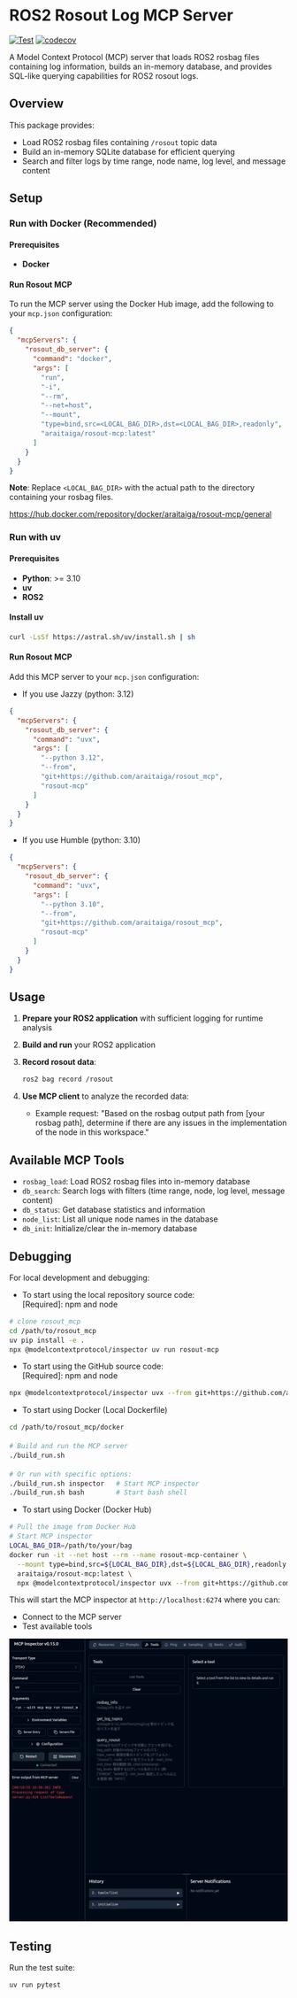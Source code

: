 # ROS2 Rosout Log MCP Server

[![Test](https://github.com/araitaiga/rosout_mcp/actions/workflows/test.yml/badge.svg)](https://github.com/araitaiga/rosout_mcp/actions/workflows/test.yml)
[![codecov](https://codecov.io/gh/araitaiga/rosout_mcp/branch/main/graph/badge.svg)](https://codecov.io/gh/araitaiga/rosout_mcp)

A Model Context Protocol (MCP) server that loads ROS2 rosbag files containing log information, builds an in-memory database, and provides SQL-like querying capabilities for ROS2 rosout logs.

## Overview

This package provides:

- Load ROS2 rosbag files containing `/rosout` topic data
- Build an in-memory SQLite database for efficient querying
- Search and filter logs by time range, node name, log level, and message content

## Setup

### Run with Docker (Recommended)

#### Prerequisites

- **Docker**

#### Run Rosout MCP

To run the MCP server using the Docker Hub image, add the following to your `mcp.json` configuration:

```json
{
  "mcpServers": {
    "rosout_db_server": {
      "command": "docker",
      "args": [
        "run",
        "-i",
        "--rm",
        "--net=host",
        "--mount",
        "type=bind,src=<LOCAL_BAG_DIR>,dst=<LOCAL_BAG_DIR>,readonly",
        "araitaiga/rosout-mcp:latest"
      ]
    }
  }
}
```

**Note**: Replace `<LOCAL_BAG_DIR>` with the actual path to the directory containing your rosbag files.

<https://hub.docker.com/repository/docker/araitaiga/rosout-mcp/general>

### Run with uv

#### Prerequisites

- **Python**: >= 3.10
- **uv**
- **ROS2**

#### Install uv

```sh
curl -LsSf https://astral.sh/uv/install.sh | sh
```

#### Run Rosout MCP

Add this MCP server to your `mcp.json` configuration:

- If you use Jazzy (python: 3.12)  

```json
{
  "mcpServers": {
    "rosout_db_server": {
      "command": "uvx",
      "args": [
        "--python 3.12",
        "--from",
        "git+https://github.com/araitaiga/rosout_mcp",
        "rosout-mcp"
      ]
    }
  }
}
```

- If you use Humble (python: 3.10)

```json
{
  "mcpServers": {
    "rosout_db_server": {
      "command": "uvx",
      "args": [
        "--python 3.10",
        "--from",
        "git+https://github.com/araitaiga/rosout_mcp",
        "rosout-mcp"
      ]
    }
  }
}
```

## Usage

1. **Prepare your ROS2 application** with sufficient logging for runtime analysis
2. **Build and run** your ROS2 application
3. **Record rosout data**:

   ```sh
   ros2 bag record /rosout
   ```

4. **Use MCP client** to analyze the recorded data:
   - Example request: "Based on the rosbag output path from [your rosbag path], determine if there are any issues in the implementation of the node in this workspace."

## Available MCP Tools

- `rosbag_load`: Load ROS2 rosbag files into in-memory database
- `db_search`: Search logs with filters (time range, node, log level, message content)
- `db_status`: Get database statistics and information
- `node_list`: List all unique node names in the database
- `db_init`: Initialize/clear the in-memory database

## Debugging

For local development and debugging:

- To start using the local repository source code:  
[Required]: npm and node  

```sh
# clone rosout_mcp
cd /path/to/rosout_mcp
uv pip install -e .
npx @modelcontextprotocol/inspector uv run rosout-mcp
```

- To start using the GitHub source code:  
[Required]: npm and node  

```sh
npx @modelcontextprotocol/inspector uvx --from git+https://github.com/araitaiga/rosout_mcp rosout-mcp
```

- To start using Docker (Local Dockerfile)

```sh
cd /path/to/rosout_mcp/docker

# Build and run the MCP server
./build_run.sh

# Or run with specific options:
./build_run.sh inspector   # Start MCP inspector
./build_run.sh bash        # Start bash shell
```

- To start using Docker (Docker Hub)

```sh
# Pull the image from Docker Hub
# Start MCP inspector
LOCAL_BAG_DIR=/path/to/your/bag
docker run -it --net host --rm --name rosout-mcp-container \
  --mount type=bind,src=${LOCAL_BAG_DIR},dst=${LOCAL_BAG_DIR},readonly \
  araitaiga/rosout-mcp:latest \
  npx @modelcontextprotocol/inspector uvx --from git+https://github.com/araitaiga/rosout_mcp rosout-mcp
```

This will start the MCP inspector at `http://localhost:6274` where you can:

- Connect to the MCP server
- Test available tools

![MCP Inspector](./images/inspector.png)

## Testing

Run the test suite:

```sh
uv run pytest
```

